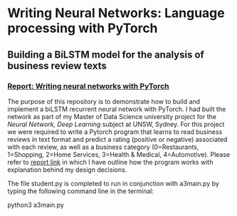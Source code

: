 # Writing Neural Networks: Language processing with PyTorch
## Building a BiLSTM model for the analysis of business review texts
### [Report: Writing neural networks with PyTorch](https://carimo198.github.io/writing-neural-networks-with-pytorch/intro.html) 

The purpose of this repository is to demonstrate how to build and implement a biLSTM recurrent neural network with PyTorch. 
I had built the network as part of my Master of Data Science university project for the *Neural Network, Deep Learning* subject at UNSW, Sydney.
For this project we were required to write a Pytorch program that learns to read business reviews in text format and predict a rating (positive or negative) associated with each review, as well as a business category (0=Restaurants, 1=Shopping, 2=Home Services, 3=Health & Medical, 4=Automotive). Please refer to [report link](https://carimo198.github.io/writing-neural-networks-with-pytorch/intro.html) in which I have outline how the program works with explanation behind my design decisions.

The file student.py is completed to run in conjunction with a3main.py by typing the following command line in the terminal:

python3 a3main.py
